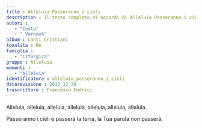 ```yaml
--- 
title : Alleluia Passeranno i cieli
description : Il testo completo di accordi di Alleluia Passeranno i cieli. Inseriscila nel tuo canzoniere!
autori : 
   - "Costa"
   - " Varnavà"
album : Canti Cristiani
tonalita : Re
famiglia : 
   - "Liturgica"
gruppo : Alleluia
momenti : 
   - "Alleluia"
identificatore : alleluia_passeranno_i_cieli
datarevisione : 2013_12_30
trascrittore : Francesco Endrici
--- 
```




Alleluia, alleluia, alleluia,
alleluia, alleluia,  alleluia, alleluia.


Passeranno i cieli e passerà la terra,
la Tua parola non passerà.  


